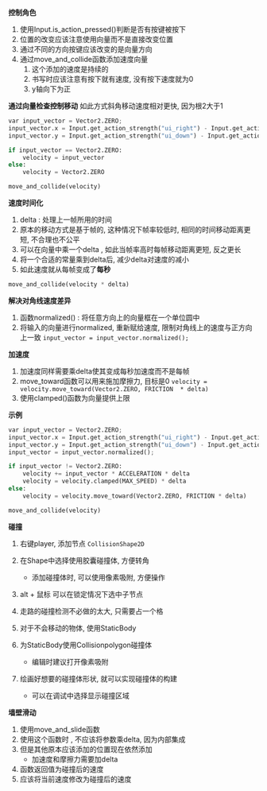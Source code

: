
**控制角色**
1. 使用Input.is_action_pressed()判断是否有按键被按下
2. 位置的改变应该注意使用向量而不是直接改变位置
3. 通过不同的方向按键应该改变的是向量方向
4. 通过move_and_collide函数添加速度向量
	1. 这个添加的速度是持续的
	2. 书写时应该注意有按下就有速度, 没有按下速度就为0
	3. y轴向下为正

**通过向量检查控制移动**
如此方式斜角移动速度相对更快, 因为根2大于1
```python
var input_vector = Vector2.ZERO;
input_vector.x = Input.get_action_strength("ui_right") - Input.get_action_strength("ui_left");
input_vector.y = Input.get_action_strength("ui_down") - Input.get_action_strength("ui_up");

if input_vector == Vector2.ZERO:
	velocity = input_vector
else:
	velocity = Vector2.ZERO

move_and_collide(velocity)
```

**速度时间化**
1. delta : 处理上一帧所用的时间
2. 原本的移动方式是基于帧的, 这种情况下帧率较低时, 相同的时间移动距离更短, 不合理也不公平
3. 可以在向量中乘一个delta , 如此当帧率高时每帧移动距离更短, 反之更长
4. 将一个合适的常量乘到delta后, 减少delta对速度的减小
5. 如此速度就从每帧变成了**每秒**
```python
move_and_collide(velocity * delta)
```

**解决对角线速度差异**
1. 函数normalized() : 将任意方向上的向量框在一个单位圆中
2. 将输入的向量进行normalized, 重新赋给速度, 限制对角线上的速度与正方向上一致
`input_vector = input_vector.normalized();`

**加速度**
1. 加速度同样需要乘delta使其变成每秒加速度而不是每帧
2. move_toward函数可以用来施加摩擦力, 目标是0
`velocity = velocity.move_toward(Vector2.ZERO, FRICTION  * delta)`
3. 使用clamped()函数为向量提供上限

**示例**
```python
var input_vector = Vector2.ZERO;
input_vector.x = Input.get_action_strength("ui_right") - Input.get_action_strength("ui_left");
input_vector.y = Input.get_action_strength("ui_down") - Input.get_action_strength("ui_up");
input_vector = input_vector.normalized();

if input_vector != Vector2.ZERO:
	velocity += input_vector * ACCELERATION * delta
	velocity = velocity.clamped(MAX_SPEED) * delta
else:
	velocity = velocity.move_toward(Vector2.ZERO, FRICTION * delta)

move_and_collide(velocity)
```

**碰撞**
1. 右键player, 添加节点 `CollisionShape2D`
2. 在Shape中选择使用胶囊碰撞体, 方便转角
   - 添加碰撞体时, 可以使用像素吸附, 方便操作
3. alt + 鼠标 可以在锁定情况下选中子节点
4. 走路的碰撞检测不必做的太大, 只需要占一个格

1. 对于不会移动的物体, 使用StaticBody
2. 为StaticBody使用Collisionpolygon碰撞体
	- 编辑时建议打开像素吸附
3. 绘画好想要的碰撞体形状, 就可以实现碰撞体的构建
	- 可以在调试中选择显示碰撞区域

**墙壁滑动**
1. 使用move_and_slide函数
2. 使用这个函数时 , 不应该将参数乘delta, 因为内部集成
3. 但是其他原本应该添加的位置现在依然添加
	- 加速度和摩擦力需要加delta
4. 函数返回值为碰撞后的速度
4. 应该将当前速度修改为碰撞后的速度



